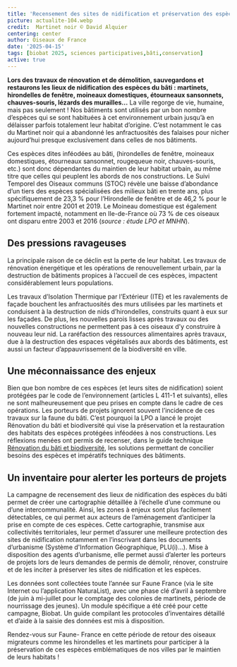 ```yaml
---
title: 'Recensement des sites de nidification et préservation des espèces du milieu bâti'
picture: actualite-104.webp
credit:  Martinet noir © David Alquier 
centering: center
author: Oiseaux de France
date: '2025-04-15'
tags: [biobat 2025, sciences participatives,bâti,conservation]
active: true
---
```


**Lors des travaux de rénovation et de démolition, sauvegardons et restaurons les lieux de nidification des espèces du bâti : martinets, hirondelles de fenêtre, moineaux domestiques, étourneaux sansonnets, chauves-souris, lézards des murailles…**
La ville regorge de vie, humaine, mais pas seulement ! Nos bâtiments sont utilisés par un bon nombre d’espèces qui se sont habituées à cet environnement urbain jusqu’à en délaisser parfois totalement leur habitat d’origine. C’est notamment le cas du Martinet noir qui a abandonné les anfractuosités des falaises pour nicher aujourd’hui presque exclusivement dans celles de nos bâtiments. 

Ces espèces dites inféodées au bâti, (hirondelles de fenêtre, moineaux domestiques, étourneaux sansonnet, rougequeue noir, chauves-souris, etc.) sont donc dépendantes du maintien de leur habitat urbain, au même titre que celles qui peuplent les abords de nos constructions.
Le Suivi Temporel des Oiseaux communs (STOC) révèle une baisse d’abondance d’un tiers des espèces spécialisées des milieux bâti en trente ans, plus spécifiquement de 23,3 % pour l’Hirondelle de fenêtre et de 46,2 % pour le Martinet noir entre 2001 et 2019. Le Moineau domestique est également fortement impacté, notamment en Ile-de-France où 73 % de ces oiseaux ont disparu entre 2003 et 2016 (*source : étude LPO et MNHN*).

## Des pressions ravageuses

La principale raison de ce déclin est la perte de leur habitat. Les travaux de rénovation énergétique et les opérations de renouvellement urbain, par la destruction de bâtiments propices à l’accueil de ces espèces, impactent considérablement leurs populations.

Les travaux d’Isolation Thermique par l’Extérieur (ITE) et les ravalements de façade bouchent les anfractuosités des murs utilisées par les martinets et conduisent à la destruction de nids d’hirondelles, construits quant à eux sur les façades. De plus, les nouvelles parois lisses après travaux ou des nouvelles constructions ne permettent pas à ces oiseaux d’y construire à nouveau leur nid. La raréfaction des ressources alimentaires après travaux, due à la destruction des espaces végétalisés aux abords des bâtiments, est aussi un facteur d’appauvrissement de la biodiversité en ville.

## Une méconnaissance des enjeux

Bien que bon nombre de ces espèces (et leurs sites de nidification) soient protégées par le code de l’environnement (articles L 411-1 et suivants), elles ne sont malheureusement que peu prises en compte dans le cadre de ces opérations. 
Les porteurs de projets ignorent souvent l’incidence de ces travaux sur la faune du bâti. C’est pourquoi la LPO a lancé le projet Rénovation du bâti et biodiversité qui vise la préservation et la restauration des habitats des espèces protégées inféodées à nos constructions.
Les réflexions menées ont permis de recenser, dans le guide technique [Rénovation du bâti et biodiversité](https://www.lpo.fr/la-lpo-en-actions/mobilisation-citoyenne/nature-en-ville/renovation-du-bati-et-biodiversite/renovation-du-bati-et-biodiversite-le-guide-technique), les solutions permettant de concilier besoins des espèces et impératifs techniques des bâtiments. 

## Un inventaire pour alerter les porteurs de projets

La campagne de recensement des lieux de nidification des espèces du bâti permet de créer une cartographie détaillée à l’échelle d’une commune ou d’une intercommunalité. Ainsi, les zones à enjeux sont plus facilement détectables, ce qui permet aux acteurs de l’aménagement d’anticiper la prise en compte de ces espèces.
Cette cartographie, transmise aux collectivités territoriales, leur permet d’assurer une meilleure protection des sites de nidification notamment en l’inscrivant dans les documents d’urbanisme (Système d'Information Géographique, PLU(i)…). Mise à disposition des agents d’urbanisme, elle permet aussi d’alerter les porteurs de projets lors de leurs demandes de permis de démolir, rénover, construire et de les inciter à préserver les sites de nidification et les espèces.

Les données sont collectées toute l’année sur Faune France (via le site Internet ou l’application NaturaList), avec une phase clé d’avril à septembre (de juin à mi-juillet pour le comptage des colonies de martinets, période de nourrissage des jeunes). Un module spécifique a été créé pour cette campagne, Biobat. Un guide compilant les protocoles d’inventaires détaillé et d’aide à la saisie des données est mis à disposition.

Rendez-vous sur Faune- France en cette période de retour des oiseaux migrateurs comme les hirondelles et les martinets pour participer à la préservation de ces espèces emblématiques de nos villes par le maintien de leurs habitats !

